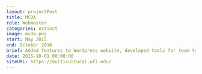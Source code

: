 ```yaml
---
layout: projectPost
title: MCDA
role: Webmaster
categories: extinct
image: mcda.png
start: May 2015
end: October 2016
brief: Added features to Wordpress website, developed tools for team to improve efficiency, helped redesign to match new UF brand.
date: 2015-10-01 00:00:00
siteURL: https://multicultural.ufl.edu/
---
```

